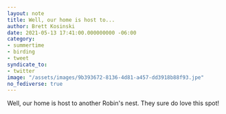 ```yaml
---
layout: note
title: Well, our home is host to...
author: Brett Kosinski
date: 2021-05-13 17:41:00.000000000 -06:00
category:
- summertime
- birding
- tweet
syndicate_to:
- twitter
image: "/assets/images/9b393672-8136-4d81-a457-dd3918b88f93.jpe"
no_fediverse: true
---
```

Well, our home is host to another Robin's nest.  They sure do love this spot!